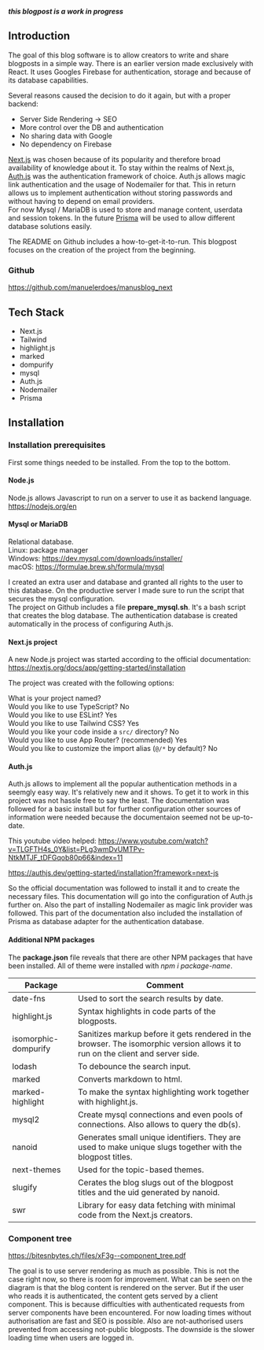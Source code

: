 ***this blogpost is a work in progress***

## Introduction

The goal of this blog software is to allow creators to write and share blogposts in a simple way. There is an earlier version made exclusively with React. It uses Googles Firebase for authentication, storage and because of its database capabilities.  

Several reasons caused the decision to do it again, but with a proper backend:
* Server Side Rendering -> SEO
* More control over the DB and authentication
* No sharing data with Google
* No dependency on Firebase

[Next.js](https://nextjs.org) was chosen because of its popularity and therefore broad availability of knowledge about it.
To stay within the realms of Next.js, [Auth.js](https://authjs.dev) was the authentication framework of choice.
Auth.js allows magic link authentication and the usage of Nodemailer for that. This in return allows us to implement authentication without storing passwords and without having to depend on email providers.  
For now Mysql / MariaDB is used to store and manage content, userdata and session tokens. In the future [Prisma](https://www.prisma.io) will be used to allow different database solutions easily.  

The README on Github includes a how-to-get-it-to-run. This blogpost focuses on the creation of the project from the beginning.

### Github

https://github.com/manuelerdoes/manusblog_next

## Tech Stack

* Next.js
* Tailwind
* highlight.js
* marked
* dompurify
* mysql
* Auth.js
* Nodemailer
* Prisma

## Installation

### Installation prerequisites

First some things needed to be installed. From the top to the bottom.

#### Node.js 

Node.js allows Javascript to run on a server to use it as backend language.
https://nodejs.org/en  

#### Mysql or MariaDB

Relational database.  
Linux: package manager  
Windows: https://dev.mysql.com/downloads/installer/  
macOS: https://formulae.brew.sh/formula/mysql  

I created an extra user and database and granted all rights to the user to this database. On the productive server I made sure to run the script that secures the mysql configuration.  
The project on Github includes a file **prepare_mysql.sh**. It's a bash script that creates the blog database. The authentication database is created automatically in the process of configuring Auth.js.

#### Next.js project

A new Node.js project was started according to the official documentation:  
https://nextjs.org/docs/app/getting-started/installation

The project was created with the following options:  

What is your project named?  
Would you like to use TypeScript? No  
Would you like to use ESLint? Yes  
Would you like to use Tailwind CSS? Yes  
Would you like your code inside a `src/` directory? No  
Would you like to use App Router? (recommended) Yes  
Would you like to customize the import alias (`@/*` by default)? No  

#### Auth.js

Auth.js allows to implement all the popular authentication methods in a seemgly easy way. It's relatively new and it shows. To get it to work in this project was not hassle free to say the least. The documentation was  followed for a basic install but for further configuration other sources of information were needed because the documentaion seemed not be up-to-date.  

This youtube video helped: https://www.youtube.com/watch?v=TLGFTH4s_0Y&list=PLg3wmDvUMTPv-NtkMTJF_tDFGqob80p66&index=11  

https://authjs.dev/getting-started/installation?framework=next-js  

So the official documentation was followed to install it and to create the necessary files. This documentation will go into the configuration of Auth.js further on. Also the part of installing Nodemailer as magic link provider was followed. This part of the documentation also included the installation of Prisma as database adapter for the authentication database.

#### Additional NPM packages

The **package.json** file reveals that there are other NPM packages that have been installed. All of theme were installed with *npm i package-name*.

| Package | Comment |
| ------  | ------  |
| date-fns | Used to sort the search results by date. | 
| highlight.js | Syntax highlights in code parts of the blogposts. |
| isomorphic-dompurify | Sanitizes markup before it gets rendered in the browser. The isomorphic version allows it to run on the client and server side. |
| lodash | To debounce the search input. |
| marked | Converts markdown to html. |
| marked-highlight | To make the syntax highlighting work together with highlight.js. |
| mysql2 | Create mysql connections and even pools of connections. Also allows to query the db(s). |
| nanoid | Generates small unique identifiers. They are used to make unique slugs together with the blogpost titles. |
| next-themes | Used for the topic-based themes. |
| slugify | Cerates the blog slugs out of the blogpost titles and the uid generated by nanoid. |
| swr | Library for easy data fetching with minimal code from the Next.js creators. |

### Component tree

https://bitesnbytes.ch/files/xF3g--component_tree.pdf

The goal is to use server rendering as much as possible. This is not the case right now, so there is room for improvement. What can be seen on the diagram is that the blog content is rendered on the server. But if the user who reads it is authenticated, the content gets served by a client component. This is because difficulties with authenticated requests from server components have been encountered. For now loading times without authorisation are fast and SEO is possible. Also are not-authorised users prevented from accessing not-public blogposts. The downside is the slower loading time when users are logged in. 

